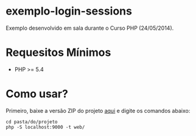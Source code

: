 exemplo-login-sessions
======================

Exemplo desenvolvido em sala durante o Curso PHP (24/05/2014).

Requesitos Mínimos
==================

* PHP >= 5.4

Como usar?
==========

Primeiro, baixe a versão ZIP do projeto [aqui](https://github.com/jonataa/exemplo-login-sessions/archive/master.zip) e digite os comandos abaixo:
```shell
cd pasta/do/projeto
php -S localhost:9000 -t web/
```
